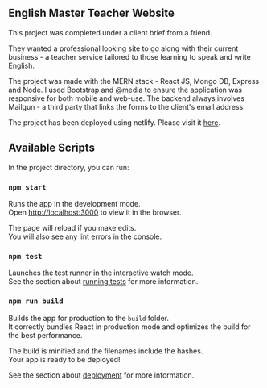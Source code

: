 

## English Master Teacher Website ##

This project was completed under a client brief from a friend. 

They wanted a professional looking site to go along with their current business - a teacher service tailored to those learning to speak and write English. 

The project was made with the MERN stack - React JS, Mongo DB, Express and Node. I used Bootstrap and @media to ensure the application was responsive for both mobile and web-use. The backend always involves Mailgun - a third party that links the forms to the client's email address. 

The project has been deployed using netlify. Please visit it <a href="https://eager-pasteur-1cdd5c.netlify.app/">here</a>.

## Available Scripts

In the project directory, you can run:

### `npm start`

Runs the app in the development mode.<br>
Open [http://localhost:3000](http://localhost:3000) to view it in the browser.

The page will reload if you make edits.<br>
You will also see any lint errors in the console.

### `npm test`

Launches the test runner in the interactive watch mode.<br>
See the section about [running tests](https://facebook.github.io/create-react-app/docs/running-tests) for more information.

### `npm run build`

Builds the app for production to the `build` folder.<br>
It correctly bundles React in production mode and optimizes the build for the best performance.

The build is minified and the filenames include the hashes.<br>
Your app is ready to be deployed!

See the section about [deployment](https://facebook.github.io/create-react-app/docs/deployment) for more information.

